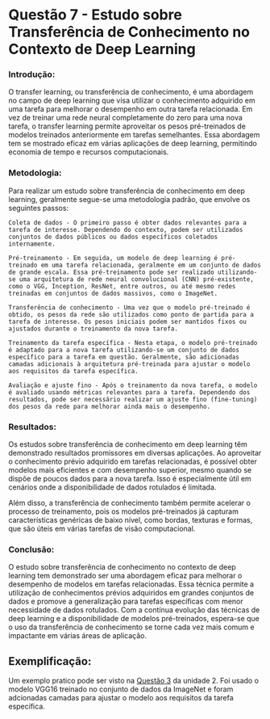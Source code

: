# Questão 7 - Estudo sobre Transferência de Conhecimento no Contexto de Deep Learning 


### Introdução:

O transfer learning, ou transferência de conhecimento, é uma abordagem no campo de deep learning que visa utilizar o conhecimento adquirido em uma tarefa para melhorar o desempenho em outra tarefa relacionada. Em vez de treinar uma rede neural completamente do zero para uma nova tarefa, o transfer learning permite aproveitar os pesos pré-treinados de modelos treinados anteriormente em tarefas semelhantes. Essa abordagem tem se mostrado eficaz em várias aplicações de deep learning, permitindo economia de tempo e recursos computacionais.

### Metodologia: 

Para realizar um estudo sobre transferência de conhecimento em deep learning, geralmente segue-se uma metodologia padrão, que envolve os seguintes passos:

    Coleta de dados - O primeiro passo é obter dados relevantes para a tarefa de interesse. Dependendo do contexto, podem ser utilizados conjuntos de dados públicos ou dados específicos coletados internamente.

    Pré-treinamento - Em seguida, um modelo de deep learning é pré-treinado em uma tarefa relacionada, geralmente em um conjunto de dados de grande escala. Essa pré-treinamento pode ser realizado utilizando-se uma arquitetura de rede neural convolucional (CNN) pré-existente, como o VGG, Inception, ResNet, entre outros, ou até mesmo redes treinadas em conjuntos de dados massivos, como o ImageNet.

    Transferência de conhecimento - Uma vez que o modelo pré-treinado é obtido, os pesos da rede são utilizados como ponto de partida para a tarefa de interesse. Os pesos iniciais podem ser mantidos fixos ou ajustados durante o treinamento da nova tarefa.

    Treinamento da tarefa específica - Nesta etapa, o modelo pré-treinado é adaptado para a nova tarefa utilizando-se um conjunto de dados específico para a tarefa em questão. Geralmente, são adicionadas camadas adicionais à arquitetura pré-treinada para ajustar o modelo aos requisitos da tarefa específica.

    Avaliação e ajuste fino - Após o treinamento da nova tarefa, o modelo é avaliado usando métricas relevantes para a tarefa. Dependendo dos resultados, pode ser necessário realizar um ajuste fino (fine-tuning) dos pesos da rede para melhorar ainda mais o desempenho.

### Resultados:

Os estudos sobre transferência de conhecimento em deep learning têm demonstrado resultados promissores em diversas aplicações. Ao aproveitar o conhecimento prévio adquirido em tarefas relacionadas, é possível obter modelos mais eficientes e com desempenho superior, mesmo quando se dispõe de poucos dados para a nova tarefa. Isso é especialmente útil em cenários onde a disponibilidade de dados rotulados é limitada.

Além disso, a transferência de conhecimento também permite acelerar o processo de treinamento, pois os modelos pré-treinados já capturam características genéricas de baixo nível, como bordas, texturas e formas, que são úteis em várias tarefas de visão computacional.

### Conclusão:

O estudo sobre transferência de conhecimento no contexto de deep learning tem demonstrado ser uma abordagem eficaz para melhorar o desempenho de modelos em tarefas relacionadas. Essa técnica permite a utilização de conhecimentos prévios adquiridos em grandes conjuntos de dados e promove a generalização para tarefas específicas com menor necessidade de dados rotulados. Com a contínua evolução das técnicas de deep learning e a disponibilidade de modelos pré-treinados, espera-se que o uso da transferência de conhecimento se torne cada vez mais comum e impactante em várias áreas de aplicação.

## Exemplificação: 

Um exemplo pratico pode ser visto na [Questão 3](https://github.com/thiagotheiry05/Disciplinas-da-Graduacao/blob/main/INTELIG%C3%8ANCIA%20ARTIFICIAL/Unidade%202/Quest%C3%A3o3_Lista2.ipynb) da unidade 2. Foi usado o modelo VGG16 treinado no conjunto de dados da ImageNet e foram adcionadas camadas para ajustar o modelo aos requisitos da tarefa específica. 





